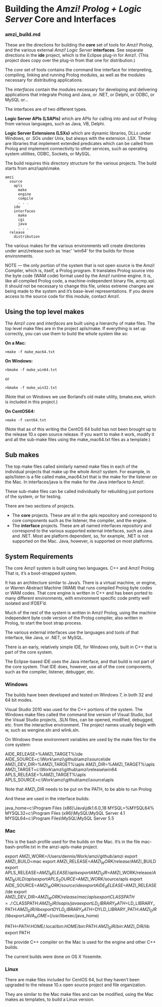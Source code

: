 # Building the *Amzi! Prolog + Logic Server* Core and Interfaces
### amzi_build.md

These are the directions for building the **core** set of tools for *Amzi! Prolog*, and the various external *Amzi! Logic Server* **interfaces**.  See separate directions in the **ide** project, which is the Eclipse plug-in for Amzi!.  (This project does copy over the plug-in from that one for distribution.)

The *core* set of tools contains the command line interface for interpreting, compiling, linking and running Prolog modules, as well as the modules necessary for distributing applications.

The *interfaces* contain the modules necessary for developing and delivering applications that integrate Prolog and Java, or .NET, or Delphi, or ODBC, or MySQL or…

The interfaces are of two different types.

**Logic Server APIs (LSAPIs)** which are APIs for calling into and out of Prolog from various languages, such as Java, VB, Delphi.

**Logic Server Extensions (LSXs)** which are dynamic libraries, DLLs under Windows, or .SOs under Unix, but always with the extension .LSX.  These are libraries that implement extended predicates which can be called from Prolog and implement connectivity to other services, such as operating system utilities, ODBC, Sockets, or MySQL.

The build requires this directory structure for the various projects.  The build starts from amzi\apls\make.

```
amzi
  source
    apls
      make
      engine
      compile
      . . .
    ide
    interfaces
      make
      cgi
      java
      . . .
  release
    distribution
```

The various makes for the various environments will create directories under amzi/release such as ‘mac’ ‘win64’ for the builds for those environments.

NOTE — the only portion of the system that is not open source is the Amzi! Compiler, which is, itself, a Prolog program.  It translates Prolog source into the byte code (WAM code) format used by the Amzi! runtime engine.  It is, like all compiled Prolog code, a machine-independent binary file, acmp.xpl.  It should not be necessary to change this file, unless extreme changes are being made to the system and it’s base-level representations. If you desire access to the source code for this module, contact Amzi!.

## Using the top level makes

The Amzi! *core* and *interfaces* are built using a hierarchy of make files.  The top level make files are in the project apls/make.  If everything is set up correctly, you can use them to build the whole system like so:

**On a Mac:**
```
>make -f make_mac64.txt 
```
**On Windows:**
```
>bmake -f make_win64.txt
```
or
```
>bmake -f make_win32.txt
```
(Note that on Windows we use Borland’s old make utility, bmake.exe, which is included in this project.)

**On CentOS64:**
```
>make -f cent64.txt
```
(Note that as of this writing the CentOS 64 build has not been brought up to the release 10.x open source release.  If you want to make it work, modify it and all the sub-make files using the make_mac64.txt files as a template.)

## Sub makes

The top make files called similarly named make files in each of the individual projects that make up the whole Amzi! system.  For example, in apls/listen is a file called make_mac64.txt that is the make for the listener on the Mac.  In interfaces/java is the make for the Java interface to Amzi!.

These sub-make files can be called individually for rebuilding just portions of the system, or for testing.

There are two sections of projects.

- The **core** projects.  These are all in the apls repository and correspond to core components such as the listener, the compiler, and the engine.
- The **interface** projects.  These are all named interfaces repository and correspond to the various supported external interfaces, such as Java and .NET.  Most are platform dependent, so, for example, .NET is not supported on the Mac.  Java, however, is supported on most platforms.

## System Requirements

The core Amzi! system is built using two languages.  C++ and Amzi! Prolog.  That is, it’s a boot-strapped system.

It has an architecture similar to Java’s.  There is a virtual machine, or engine, or Warren Abstract Machine (WAM) that runs compiled Prolog byte codes or WAM codes.  That core engine is written in C++ and has been ported to many different environments, with environment specific code pretty well isolated and IFDEF’d.

Much of the rest of the system is written in Amzi! Prolog, using the machine independent byte code version of the Prolog compiler, also written in Prolog, to start the boot strap process.

The various external interfaces use the languages and tools of that interface, like Java, or .NET, or MySQL.

There is an early, relatively simple IDE, for Windows only, built in C++ that is part of the core system.

The Eclipse-based IDE uses the Java interface, and that build is not part of the core system.  That IDE does, however, use all of the core components, such as the compiler, listener, debugger, etc.

### Windows

The builds have been developed and tested on Windows 7, in both 32 and 64 bit modes.  

Visual Studio 2010 was used for the C++ portions of the system.  The Windows make files called the command line version of Visual Studio, but the Visual Studio projects, .SLN files, can be opened, modified, debugged, etc. from the interactive environment.  The project names usually begin with w, such as wengine.sln and wlink.sln.

On Windows these environment variables are used by the make files for the core system:

AIDE_RELEASE=%AMZI_TARGET%\ide
AIDE_SOURCE=c:\Work\amzi\github\amzi\source\ide
AMZI_DEV_DIR=%AMZI_TARGET%\apls
AMZI_DIR=%AMZI_TARGET%\apls
AMZI_TARGET=c:\Work\amzi\github\amzi\release\win64
APLS_RELEASE=%AMZI_TARGET%\apls
APLS_SOURCE=c:\Work\amzi\github\amzi\source\apls

Note that AMZI_DIR needs to be put on the PATH, to be able to run Prolog

And these are used in the interface builds:

java_home=c:\Program Files (x86)\Java\jdk1.6.0_18
MYSQL=%MYSQL64%
MYSQL32=c:\Program Files (x86)\MySQL\MySQL Server 4.1
MYSQL64=c:\Program Files\MySQL\MySQL Server 5.5

### Mac

This is the bash profile used for the builds on the Mac.  It’s in the file mac-bash-profile.txt in the amzi-apls-make project.

export AMZI_WORK=/Users/dennis/Work/amzi/github/amzi
export AMZI_BUILD=mac
export AMZI_RELEASE=$AMZI_WORK/release/$AMZI_BUILD
export APLS_RELEASE=$AMZI_RELEASE/apls
export AMZI_DIR=$AMZI_WORK/release/$AMZI_BUILD/apls
export APLS_SOURCE=$AMZI_WORK/source/apls
export AIDE_SOURCE=$AMZI_WORK/source/ide
export AIDE_RELEASE=$AMZI_RELEASE/ide
export AMZI_DEV_DIR=$AMZI_WORK/release/mac/apls
export CLASSPATH=./:$CLASSPATH:$AMZI_DIR/lsapis/java
export LD_LIBRARY_PATH=$LD_LIBRARY_PATH:$AMZI_DIR/lib
export DYLD_LIBRARY_PATH=$DYLD_LIBRARY_PATH:$AMZI_DIR/lib
export JAVA_HOME=$(/usr/libexec/java_home)

PATH=$PATH:$HOME/.local/bin:$HOME/bin:$PATH:$AMZI_DIR/bin:$AMZI_DIR/lib
export PATH

The provide C++ compiler on the Mac is used for the engine and other C++ builds.

The current builds were done on OS X Yosemite.

### Linux

There are make files included for CentOS 64, but they haven’t been upgraded to the release 10.x open source project and file organization.

They are similar to the Mac make files and can be modified, using the Mac makes as templates, to build a Linux version.

